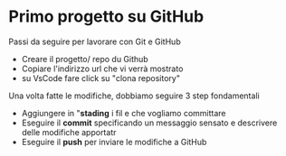 
# Primo progetto su GitHub

Passi da seguire per lavorare con Git e GitHub
- Creare il progetto/ repo du Github
- Copiare l'indirizzo url che vi verrà mostrato
- su VsCode fare click su "clona repository"

Una volta fatte le modifiche, dobbiamo seguire 3 step fondamentali
- Aggiungere in "**stading** i fil e che vogliamo committare
- Eseguire il **commit** specificando un messaggio sensato e descrivere delle modifiche apportatr
- Eseguire il **push** per inviare le modifiche a GitHub
